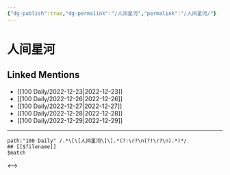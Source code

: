 ```yaml
---
{"dg-publish":true,"dg-permalink":"/人间星河","permalink":"/人间星河/"}
---
```


# 人间星河

## Linked Mentions
- [[100 Daily/2022-12-23\|2022-12-23]]
- [[100 Daily/2022-12-26\|2022-12-26]]
- [[100 Daily/2022-12-27\|2022-12-27]]
- [[100 Daily/2022-12-28\|2022-12-28]]
- [[100 Daily/2022-12-29\|2022-12-29]]


---

```expander
path:"100 Daily" /.*\[\[人间星河\]\].*(?:\r?\n(?!\r?\n).*)*/
## [[$filename]]
$match
```

<-->